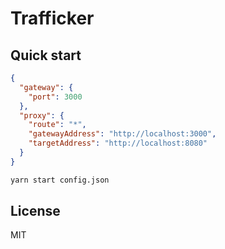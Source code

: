 # Trafficker

## Quick start

```json
{
  "gateway": {
    "port": 3000
  },
  "proxy": {
    "route": "*",
    "gatewayAddress": "http://localhost:3000",
    "targetAddress": "http://localhost:8080"
  }
}
```

```bash
yarn start config.json
```

## License

MIT

